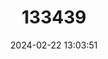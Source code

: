 ---
title: "133439"
category: "Agaricia tenuifolia"
draft: false
date: 2024-02-22 13:03:51
languages:
  English: ["Thin Leaf Lettuce Coral"]
---